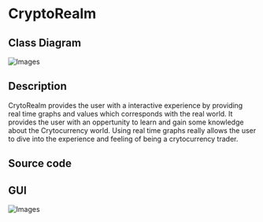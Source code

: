 # CryptoRealm

## Class Diagram
![Images](https://github.com/Rahul7834/CryptoRealm/blob/main/Images/main.drawio.png)
## Description
CrytoRealm provides the user with a interactive experience by providing real time graphs and values which corresponds with the real world. It provides the user with an oppertunity to learn and gain some knowledge about the Crytocurrency world. Using real time graphs really allows the user to dive into the experience and feeling of being a crytocurrency trader. 
## Source code

## GUI
![Images](https://github.com/Rahul7834/CryptoRealm/blob/main/Images/maingui.png)
